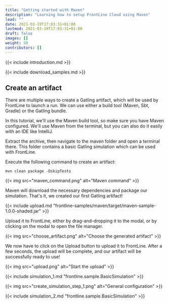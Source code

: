 ```yaml
---
title: "Getting started with Maven"
description: "Learning how to setup FrontLine Cloud using Maven"
lead: ""
date: 2021-03-19T17:03:31+01:00
lastmod: 2021-03-19T17:03:31+01:00
draft: false
images: []
weight: 50
contributors: []
---
```


{{< include introduction.md >}}

{{< include download_samples.md >}}

## Create an artifact

There are multiple ways to create a Gatling artifact, which will be used by FrontLine to launch a run. We can use either a build tool (Maven, Sbt, Gradle) or the Gatling bundle.

In this tutorial, we'll use the Maven build tool, so make sure you have Maven configured. We'll use Maven from the terminal, but you can also do it easily with an IDE like IntelliJ.

Extract the archive, then navigate to the maven folder and open a terminal there. This folder contains a basic Gatling simulation which can be used with FrontLine.

Execute the following command to create an artifact:

```shell
mvn clean package -DskipTests
```

{{< img src="maven_command.png" alt="Maven command" >}}

Maven will download the necessary dependencies and package our simulation. That's it, we created our first Gatling artifact!

{{< include upload.md "frontline-samples/maven/target/maven-sample-1.0.0-shaded.jar" >}}

Upload it to FrontLine, either by drag-and-dropping it to the modal, or by clicking on the modal to open the file manager.

{{< img src="choose_artifact.png" alt="Choose the generated artifact" >}}

We now have to click on the Upload button to upload it to FrontLine. After a few seconds, the upload will be complete, and our artifact will be successfully ready to use!

{{< img src="upload.png" alt="Start the upload" >}}

{{< include simulation_1.md "frontline.sample.BasicSimulation" >}}

{{< img src="create_simulation_step_1.png" alt="General configuration" >}}

{{< include simulation_2.md "frontline.sample.BasicSimulation" >}}
